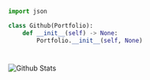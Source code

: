 ```python
import json

class Github(Portfolio):
    def __init__(self) -> None:
        Portfolio.__init__(self, None)
```

#
<img align="left" alt="Github Stats" src="https://github-readme-stats.vercel.app/api?username=0x96e63&show_icons=true&hide_border=true" />
